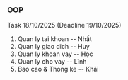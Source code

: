 ### OOP

Task 18/10/2025 (Deadline 19/10/2025)

1. Quan ly tai khoan -- Nhất
2. Quan ly giao dich -- Huy
3. Quan ly khoan vay -- Học
4. Quan ly cho vay -- Lĩnh
4. Bao cao & Thong ke -- Khải
